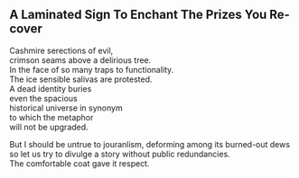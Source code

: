 A Laminated Sign To Enchant The Prizes You Re-cover
---------------------------------------------------
Cashmire serections of evil,  
crimson seams above a delirious tree.  
In the face of so many traps to functionality.  
The ice sensible salivas are protested.  
A dead identity buries  
even the spacious  
historical universe in synonym  
to which the metaphor  
will not be upgraded.  
  
But I should be untrue to jouranlism, deforming among its burned-out dews  
so let us try to divulge a story without public redundancies.  
The comfortable coat gave it respect.  
